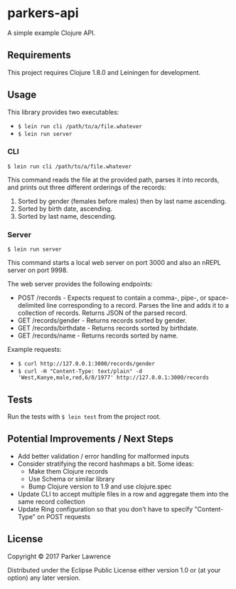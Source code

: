 # parkers-api

A simple example Clojure API.

## Requirements

This project requires Clojure 1.8.0 and Leiningen for development.

## Usage

This library provides two executables:

- `$ lein run cli /path/to/a/file.whatever`
- `$ lein run server`

### CLI

`$ lein run cli /path/to/a/file.whatever`

This command reads the file at the provided path, parses it into records, and prints out three different orderings of the records:

1. Sorted by gender (females before males) then by last name ascending.
2. Sorted by birth date, ascending.
3. Sorted by last name, descending.

### Server

`$ lein run server`

This command starts a local web server on port 3000 and also an nREPL server on port 9998.

The web server provides the following endpoints:

- POST /records - Expects request to contain a comma-, pipe-, or space-delimited line corresponding to a record. Parses the line and adds it to a collection of records. Returns JSON of the parsed record.
- GET /records/gender - Returns records sorted by gender.
- GET /records/birthdate - Returns records sorted by birthdate.
- GET /records/name - Returns records sorted by name.

Example requests:

- `$ curl http://127.0.0.1:3000/records/gender`
- `$ curl -H "Content-Type: text/plain" -d 'West,Kanye,male,red,6/8/1977' http://127.0.0.1:3000/records`

## Tests

Run the tests with `$ lein test` from the project root.

## Potential Improvements / Next Steps

- Add better validation / error handling for malformed inputs
- Consider stratifying the record hashmaps a bit. Some ideas:
  - Make them Clojure records
  - Use Schema or similar library
  - Bump Clojure version to 1.9 and use clojure.spec
- Update CLI to accept multiple files in a row and aggregate them into the same record collection
- Update Ring configuration so that you don't have to specify "Content-Type" on POST requests

## License

Copyright © 2017 Parker Lawrence

Distributed under the Eclipse Public License either version 1.0 or (at
your option) any later version.
